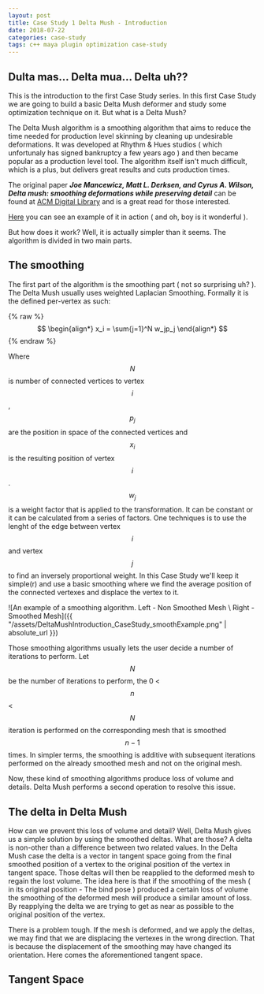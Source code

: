 ```yaml
---
layout: post
title: Case Study 1 Delta Mush - Introduction
date: 2018-07-22
categories: case-study
tags: c++ maya plugin optimization case-study
---
```


## Dulta mas... Delta mua... Delta uh??

This is the introduction to the first Case Study series. In this first Case Study we are going to build a basic Delta Mush deformer and
study some optimization technique on it.
But what is a Delta Mush?

The Delta Mush algorithm is a smoothing algorithm that aims to reduce the time needed for production level skinning by cleaning up undesirable deformations.
It was developed at Rhythm & Hues studios ( which unfortunaly has signed bankruptcy a few years ago ) and then became popular as a production level tool.
The algorithm itself isn't much difficult, which is a plus, but delivers great results and cuts production times.

The original paper ***Joe Mancewicz, Matt L. Derksen, and Cyrus A. Wilson, Delta mush: smoothing deformations while preserving detail*** can be found
at [ACM Digital Library](https://dl.acm.org/citation.cfm?id=2633376) and is a great read for those interested.

[Here](https://www.youtube.com/watch?v=EaCktzhxbTA) you can see an example of it in action ( and oh, boy is it wonderful ).

But how does it work? Well, it is actually simpler than it seems. The algorithm is divided in two main parts.

## The smoothing

The first part of the algorithm is the smoothing part ( not so surprising uh? ). The Delta Mush usually uses weighted Laplacian Smoothing.
Formally it is the defined per-vertex as such:

{% raw %}
$$
\begin{align*}
    x_i = \sum{j=1}^N w_jp_j
\end{align*}
$$
{% endraw %}

Where $$ N $$ is number of connected vertices to vertex $$i$$, $$ p_j $$ are the position in space of the connected vertices and $$x_i$$ is the resulting position of vertex $$i$$.
$$w_j$$ is a weight factor that is applied to the transformation. It can be constant or it can be calculated from a series of factors. One techniques is to use the lenght of the edge between vertex $$i$$ and vertex $$j$$ to find an inversely proportional weight.
In this Case Study we'll keep it simple(r) and use a basic smoothing where we find the average position of the connected vertexes and displace the vertex to it.

![An example of a smoothing algorithm. Left - Non Smoothed Mesh \ Right - Smoothed Mesh]({{ "/assets/DeltaMushIntroduction_CaseStudy_smoothExample.png" | absolute_url }})

Those smoothing algorithms usually lets the user decide a number of iterations to perform. Let $$N$$ be the number of iterations to perform, the 0 < $$n$$ < $$N$$ iteration is performed on the corresponding mesh that is smoothed $$n-1$$ times.
In simpler terms, the smoothing is additive with subsequent iterations performed on the already smoothed mesh and not on the original mesh.

Now, these kind of smoothing algorithms produce loss of volume and details. Delta Mush performs a second operation to resolve this issue.

## The delta in Delta Mush

How can we prevent this loss of volume and detail? Well, Delta Mush gives us a simple solution by using the smoothed deltas.
What are those?
A delta is non-other than a difference between two related values. In the Delta Mush case the delta is a vector in tangent space going from the final smoothed position of a vertex to the original position of the vertex in tangent space.
Those deltas will then be reapplied to the deformed mesh to regain the lost volume.
The idea here is that if the smoothing of the mesh ( in its original position - The bind pose ) produced a certain loss of volume the smoothing of the deformed mesh will produce a similar amount of loss. By reapplying the delta we are trying to get as near as possible to the original position of the vertex.

There is a problem tough. If the mesh is deformed, and we apply the deltas, we may find that we are displacing the vertexes in the wrong direction. That is because the displacement of the smoothing may have changed its orientation.
Here comes the aforementioned tangent space.

## Tangent Space

